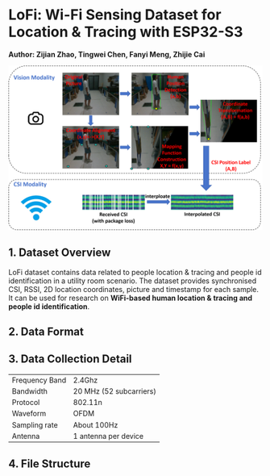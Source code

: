 # LoFi: Wi-Fi Sensing Dataset for Location \& Tracing with ESP32-S3

**Author: Zijian Zhao, Tingwei Chen, Fanyi Meng, Zhijie Cai**



![](./img/main.png)





## 1. Dataset Overview

LoFi dataset contains data related to people location \& tracing and people id identification in a utility room scenario. The dataset provides synchronised CSI, RSSI, 2D location coordinates, picture and timestamp for each sample. It can be used for research on **WiFi-based human location \& tracing  and people id identification**.





## 2. Data Format







## 3. Data Collection Detail

|                |                         |
| -------------- | ----------------------- |
| Frequency Band | 2.4Ghz                  |
| Bandwidth      | 20 MHz (52 subcarriers) |
| Protocol       | 802.11n                 |
| Waveform       | OFDM                    |
| Sampling rate  | About 100Hz             |
| Antenna        | 1 antenna per device    |





## 4. File Structure

